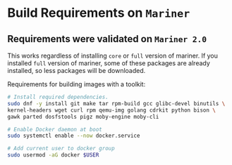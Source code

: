 
# Build Requirements on `Mariner`

## Requirements were validated on `Mariner 2.0`

This works regardless of installing `core` or `full` version of mariner.
If you installed `full` version of mariner, some of these packages are already installed, so less packages will be downloaded.

Requirements for building images with a toolkit:

```bash
# Install required dependencies.
sudo dnf -y install git make tar rpm-build gcc glibc-devel binutils \
kernel-headers wget curl rpm qemu-img golang cdrkit python bison \
gawk parted dosfstools pigz moby-engine moby-cli

# Enable Docker daemon at boot
sudo systemctl enable --now docker.service

# Add current user to docker group
sudo usermod -aG docker $USER
```
